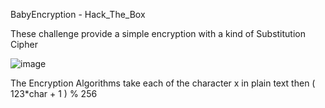 BabyEncryption - Hack_The_Box

These challenge provide a simple encryption with a kind of Substitution Cipher

![image](https://github.com/Ov3rxn4ght-Projects/Trong-Tinh/assets/107429242/9e482081-235d-4947-baf8-68ca79e5f103)

The Encryption Algorithms take each of the character x in plain text then ( 123*char + 1 ) % 256
